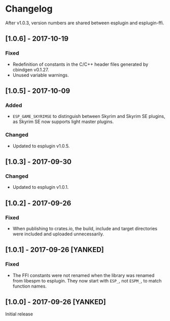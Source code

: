 # Changelog

After v1.0.3, version numbers are shared between esplugin and esplugin-ffi.

## [1.0.6] - 2017-10-19

### Fixed

- Redefinition of constants in the C/C++ header files generated by cbindgen v0.1.27.
- Unused variable warnings.

## [1.0.5] - 2017-10-09

### Added

- `ESP_GAME_SKYRIMSE` to distinguish between Skyrim and Skyrim SE plugins, as Skyrim SE now supports light master plugins.

### Changed

- Updated to esplugin v1.0.5.

## [1.0.3] - 2017-09-30

### Changed

- Updated to esplugin v1.0.1.

## [1.0.2] - 2017-09-26

### Fixed

- When publishing to crates.io, the build, include and target directories were included and uploaded unnecessarily.

## [1.0.1] - 2017-09-26 [YANKED]

### Fixed

- The FFI constants were not renamed when the library was renamed from libespm to esplugin. They now start with `ESP_`, not `ESPM_`, to match function names.

## [1.0.0] - 2017-09-26 [YANKED]

Initial release
